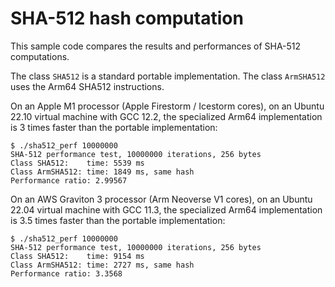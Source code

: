 # SHA-512 hash computation

This sample code compares the results and performances of SHA-512 computations.

The class `SHA512` is a standard portable implementation. The class `ArmSHA512`
uses the Arm64 SHA512 instructions.

On an Apple M1 processor (Apple Firestorm / Icestorm cores), on an Ubuntu 22.10
virtual machine with GCC 12.2, the specialized Arm64 implementation is 3 times
faster than the portable implementation:
~~~
$ ./sha512_perf 10000000
SHA-512 performance test, 10000000 iterations, 256 bytes
Class SHA512:    time: 5539 ms
Class ArmSHA512: time: 1849 ms, same hash
Performance ratio: 2.99567
~~~

On an AWS Graviton 3 processor (Arm Neoverse V1 cores), on an Ubuntu 22.04
virtual machine with GCC 11.3, the specialized Arm64 implementation is 3.5 times
faster than the portable implementation:
~~~
$ ./sha512_perf 10000000
SHA-512 performance test, 10000000 iterations, 256 bytes
Class SHA512:    time: 9154 ms
Class ArmSHA512: time: 2727 ms, same hash
Performance ratio: 3.3568
~~~

